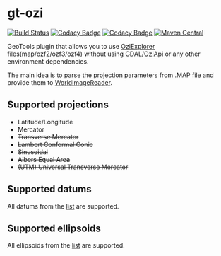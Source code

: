 # gt-ozi
[![Build Status](https://travis-ci.org/nikolaybespalov/gt-ozi.svg?branch=master)](https://travis-ci.org/nikolaybespalov/gt-ozi)
[![Codacy Badge](https://api.codacy.com/project/badge/Coverage/8c3475abc76c4885a5f72875edb0fd16)](https://www.codacy.com/app/nikolaybespalov/gt-ozi)
[![Codacy Badge](https://api.codacy.com/project/badge/Grade/8c3475abc76c4885a5f72875edb0fd16)](https://www.codacy.com/app/nikolaybespalov/gt-ozi)
[![Maven Central](https://maven-badges.herokuapp.com/maven-central/com.github.nikolaybespalov/gt-ozi/badge.svg)](https://maven-badges.herokuapp.com/maven-central/com.github.nikolaybespalov/gt-ozi)

GeoTools plugin that allows you to use [OziExplorer](http://www.oziexplorer3.com/) files(map/ozf2/ozf3/ozf4) 
without using GDAL/[OziApi](http://www.oziexplorer3.com/oziapi/oziapi.html) or any other environment dependencies.

The main idea is to parse the projection parameters from .MAP file and provide them to [WorldImageReader](http://docs.geotools.org/stable/javadocs/org/geotools/gce/image/WorldImageReader.html).

## Supported projections
- Latitude/Longitude
- Mercator
- ~~Transverse Mercator~~
- ~~Lambert Conformal Conic~~
- ~~Sinusoidal~~
- ~~Albers Equal Area~~
- ~~(UTM) Universal Transverse Mercator~~

## Supported datums
All datums from the [list](http://www.oziexplorer3.com/namesearch/datum_list.html) are supported.

## Supported ellipsoids
All ellipsoids from the [list](http://www.oziexplorer3.com/eng/help/userdatums.html) are supported.
